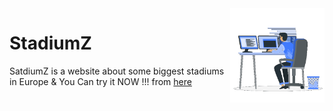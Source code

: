 <img align="right" src="https://github.com/LordCommander-10/lord-commander/blob/main/Images/Right_Side.gif?raw=true" width=30%>

# StadiumZ
SatdiumZ is a website about some biggest stadiums in Europe & You Can try it NOW !!! from [here](https://helmy-jr.github.io/StadiumZ/)